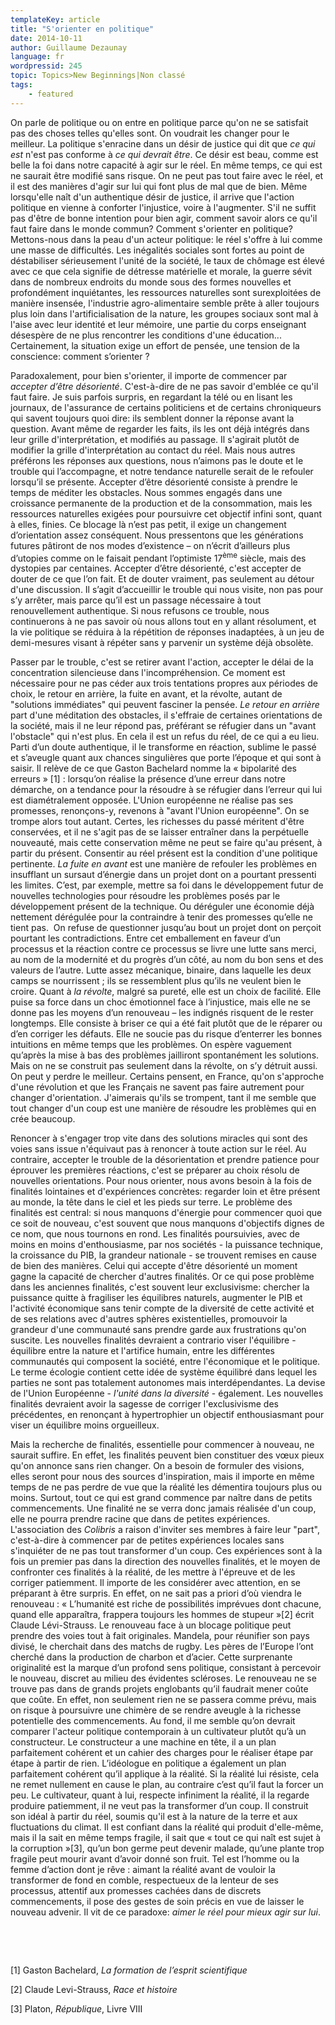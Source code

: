 ```yaml
---
templateKey: article
title: "S'orienter en politique"
date: 2014-10-11
author: Guillaume Dezaunay
language: fr
wordpressid: 245
topic: Topics>New Beginnings|Non classé
tags:
    - featured
---
```


<p>On parle de politique ou on entre en politique parce qu'on ne se satisfait pas des choses telles qu'elles sont. On voudrait les changer pour le meilleur. La politique s'enracine dans un désir de justice qui dit que <em>ce qui est</em> n'est pas conforme à <em>ce qui devrait être</em>. Ce désir est beau, comme est belle la foi dans notre capacité à agir sur le réel. En même temps, ce qui est ne saurait être modifié sans risque. On ne peut pas tout faire avec le réel, et il est des manières d'agir sur lui qui font plus de mal que de bien. Même lorsqu'elle naît d'un authentique désir de justice, il arrive que l'action politique en vienne à conforter l'injustice, voire à l'augmenter. S'il ne suffit pas d'être de bonne intention pour bien agir, comment savoir alors ce qu'il faut faire dans le monde commun? Comment s'orienter en politique? Mettons-nous dans la peau d'un acteur politique: le réel s'offre à lui comme une masse de difficultés. Les inégalités sociales sont fortes au point de déstabiliser sérieusement l'unité de la société, le taux de chômage est élevé avec ce que cela signifie de détresse matérielle et morale, la guerre sévit dans de nombreux endroits du monde sous des formes nouvelles et profondément inquiétantes, les ressources naturelles sont surexploitées de manière insensée, l'industrie agro-alimentaire semble prête à aller toujours plus loin dans l'artificialisation de la nature, les groupes sociaux sont mal à l'aise avec leur identité et leur mémoire, une partie du corps enseignant désespère de ne plus rencontrer les conditions d'une éducation... Certainement, la situation exige un effort de pensée, une tension de la conscience: comment s’orienter ?</p>
<p>Paradoxalement, pour bien s'orienter, il importe de commencer par <em>accepter d’être désorienté</em>. C'est-à-dire de ne pas savoir d'emblée ce qu'il faut faire. Je suis parfois surpris, en regardant la télé ou en lisant les journaux, de l'assurance de certains politiciens et de certains chroniqueurs qui savent toujours quoi dire: ils semblent donner la réponse avant la question. Avant même de regarder les faits, ils les ont déjà intégrés dans leur grille d'interprétation, et modifiés au passage. Il s'agirait plutôt de modifier la grille d'interprétation au contact du réel. Mais nous autres préférons les réponses aux questions, nous n’aimons pas le doute et le trouble qui l’accompagne, et notre tendance naturelle serait de le refouler lorsqu’il se présente. Accepter d’être désorienté consiste à prendre le temps de méditer les obstacles. Nous sommes engagés dans une croissance permanente de la production et de la consommation, mais les ressources naturelles exigées pour poursuivre cet objectif infini sont, quant à elles, finies. Ce blocage là n’est pas petit, il exige un changement d’orientation assez conséquent. Nous pressentons que les générations futures pâtiront de nos modes d’existence – on n’écrit d’ailleurs plus d’utopies comme on le faisait pendant l’optimiste 17<sup>ème</sup> siècle, mais des dystopies par centaines. Accepter d’être désorienté, c'est accepter de douter de ce que l’on fait. Et de douter vraiment, pas seulement au détour d'une discussion. Il s’agit d’accueillir le trouble qui nous visite, non pas pour s’y arrêter, mais parce qu’il est un passage nécessaire à tout renouvellement authentique. Si nous refusons ce trouble, nous continuerons à ne pas savoir où nous allons tout en y allant résolument, et la vie politique se réduira à la répétition de réponses inadaptées, à un jeu de demi-mesures visant à répéter sans y parvenir un système déjà obsolète.</p>
<p>Passer par le trouble, c'est se retirer avant l'action, accepter le délai de la concentration silencieuse dans l'incompréhension. Ce moment est nécessaire pour ne pas céder aux trois tentations propres aux périodes de choix, le retour en arrière, la fuite en avant, et la révolte, autant de "solutions immédiates" qui peuvent fasciner la pensée. <em>Le retour en arrière</em> part d'une méditation des obstacles, il s'effraie de certaines orientations de la société, mais il ne leur répond pas, préférant se réfugier dans un "avant l'obstacle" qui n'est plus. En cela il est un refus du réel, de ce qui a eu lieu. Parti d’un doute authentique, il le transforme en réaction, sublime le passé et s’aveugle quant aux chances singulières que porte l’époque et qui sont à saisir. Il relève de ce que Gaston Bachelard nomme la « bipolarité des erreurs » [1] : lorsqu’on réalise la présence d’une erreur dans notre démarche, on a tendance pour la résoudre à se réfugier dans l’erreur qui lui est diamétralement opposée. L'Union européenne ne réalise pas ses promesses, renonçons-y, revenons à "avant l'Union européenne". On se trompe alors tout autant. Certes, les richesses du passé méritent d'être conservées, et il ne s'agit pas de se laisser entraîner dans la perpétuelle nouveauté, mais cette conservation même ne peut se faire qu'au présent, à partir du présent. Consentir au réel présent est la condition d'une politique pertinente. <em>La fuite en avant</em> est une manière de refouler les problèmes en insufflant un sursaut d’énergie dans un projet dont on a pourtant pressenti les limites. C’est, par exemple, mettre sa foi dans le développement futur de nouvelles technologies pour résoudre les problèmes posés par le développement présent de la technique. Ou déréguler une économie déjà nettement dérégulée pour la contraindre à tenir des promesses qu’elle ne tient pas.  On refuse de questionner jusqu’au bout un projet dont on perçoit pourtant les contradictions. Entre cet emballement en faveur d’un processus et la réaction contre ce processus se livre une lutte sans merci, au nom de la modernité et du progrès d’un côté, au nom du bon sens et des valeurs de l’autre. Lutte assez mécanique, binaire, dans laquelle les deux camps se nourrissent ; ils se ressemblent plus qu’ils ne veulent bien le croire. Quant à <em>la révolte</em>, malgré sa pureté, elle est un choix de facilité. Elle puise sa force dans un choc émotionnel face à l’injustice, mais elle ne se donne pas les moyens d’un renouveau – les indignés risquent de le rester longtemps. Elle consiste à briser ce qui a été fait plutôt que de le réparer ou d’en corriger les défauts. Elle ne soucie pas du risque d’enterrer les bonnes intuitions en même temps que les problèmes. On espère vaguement qu’après la mise à bas des problèmes jailliront spontanément les solutions. Mais on ne se construit pas seulement dans la révolte, on s’y détruit aussi. On peut y perdre le meilleur. Certains pensent, en France, qu'on s'approche d'une révolution et que les Français ne savent pas faire autrement pour changer d'orientation. J'aimerais qu'ils se trompent, tant il me semble que tout changer d'un coup est une manière de résoudre les problèmes qui en crée beaucoup.</p>
<p>Renoncer à s'engager trop vite dans des solutions miracles qui sont des voies sans issue n'équivaut pas à renoncer à toute action sur le réel. Au contraire, accepter le trouble de la désorientation et prendre patience pour éprouver les premières réactions, c'est se préparer au choix résolu de nouvelles orientations. Pour nous orienter, nous avons besoin à la fois de finalités lointaines et d'expériences concrètes: regarder loin et être présent au monde, la tête dans le ciel et les pieds sur terre. Le problème des finalités est central: si nous manquons d'énergie pour commencer quoi que ce soit de nouveau, c'est souvent que nous manquons d'objectifs dignes de ce nom, que nous tournons en rond. Les finalités poursuivies, avec de moins en moins d'enthousiasme, par nos sociétés - la puissance technique, la croissance du PIB, la grandeur nationale - se trouvent remises en cause de bien des manières. Celui qui accepte d'être désorienté un moment gagne la capacité de chercher d'autres finalités. Or ce qui pose problème dans les anciennes finalités, c'est souvent leur exclusivisme: chercher la puissance quitte à fragiliser les équilibres naturels, augmenter le PIB et l'activité économique sans tenir compte de la diversité de cette activité et de ses relations avec d'autres sphères existentielles, promouvoir la grandeur d'une communauté sans prendre garde aux frustrations qu'on suscite. Les nouvelles finalités devraient a contrario viser l'équilibre - équilibre entre la nature et l'artifice humain, entre les différentes communautés qui composent la société, entre l'économique et le politique. Le terme écologie contient cette idée de système équilibré dans lequel les parties ne sont pas totalement autonomes mais interdépendantes. La devise de l'Union Européenne - <em>l'unité dans la diversité</em> - également. Les nouvelles finalités devraient avoir la sagesse de corriger l'exclusivisme des précédentes, en renonçant à hypertrophier un objectif enthousiasmant pour viser un équilibre moins orgueilleux.</p>
<p>Mais la recherche de finalités, essentielle pour commencer à nouveau, ne saurait suffire. En effet, les finalités peuvent bien constituer des vœux pieux qu'on annonce sans rien changer. On a besoin de formuler des visions, elles seront pour nous des sources d'inspiration, mais il importe en même temps de ne pas perdre de vue que la réalité les démentira toujours plus ou moins. Surtout, tout ce qui est grand commence par naître dans de petits commencements. Une finalité ne se verra donc jamais réalisée d'un coup, elle ne pourra prendre racine que dans de petites expériences. L'association des <em>Colibris</em> a raison d'inviter ses membres à faire leur "part", c'est-à-dire à commencer par de petites expériences locales sans s'inquiéter de ne pas tout transformer d'un coup. Ces expériences sont à la fois un premier pas dans la direction des nouvelles finalités, et le moyen de confronter ces finalités à la réalité, de les mettre à l'épreuve et de les corriger patiemment. Il importe de les considérer avec attention, en se préparant à être surpris. En effet, on ne sait pas a priori d’où viendra le renouveau : « L’humanité est riche de possibilités imprévues dont chacune, quand elle apparaîtra, frappera toujours les hommes de stupeur »[2] écrit Claude Lévi-Strauss. Le renouveau face à un blocage politique peut prendre des voies tout à fait originales. Mandela, pour réunifier son pays divisé, le cherchait dans des matchs de rugby. Les pères de l’Europe l’ont cherché dans la production de charbon et d’acier. Cette surprenante originalité est la marque d’un profond sens politique, consistant à percevoir le nouveau, discret au milieu des évidentes scléroses. Le renouveau ne se trouve pas dans de grands projets englobants qu’il faudrait mener coûte que coûte. En effet, non seulement rien ne se passera comme prévu, mais on risque à poursuivre une chimère de se rendre aveugle à la richesse potentielle des commencements. Au fond, il me semble qu’on devrait comparer l'acteur politique contemporain à un cultivateur plutôt qu’à un constructeur. Le constructeur a une machine en tête, il a un plan parfaitement cohérent et un cahier des charges pour le réaliser étape par étape à partir de rien. L’idéologue en politique a également un plan parfaitement cohérent qu’il applique à la réalité. Si la réalité lui résiste, cela ne remet nullement en cause le plan, au contraire c’est qu’il faut la forcer un peu. Le cultivateur, quant à lui, respecte infiniment la réalité, il la regarde produire patiemment, il ne veut pas la transformer d’un coup. Il construit son idéal à partir du réel, soumis qu'il est à la nature de la terre et aux fluctuations du climat. Il est confiant dans la réalité qui produit d'elle-même, mais il la sait en même temps fragile, il sait que « tout ce qui naît est sujet à la corruption »[3], qu’un bon germe peut devenir malade, qu’une plante trop fragile peut mourir avant d’avoir donné son fruit. Tel est l’homme ou la femme d’action dont je rêve : aimant la réalité avant de vouloir la transformer de fond en comble, respectueux de la lenteur de ses processus, attentif aux promesses cachées dans de discrets commencements, il pose des gestes de soin précis en vue de laisser le nouveau advenir. Il vit de ce paradoxe: <em>aimer le réel pour mieux agir sur lui</em>.</p>
<p>&nbsp;</p>
<p>&nbsp;</p>
<p>[1] Gaston Bachelard, <em>La formation de l’esprit scientifique</em></p>
<p>[2] Claude Levi-Strauss, <em>Race et histoire</em></p>
<p>[3] Platon, <em>République</em>, Livre VIII</p>

